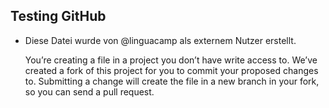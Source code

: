 ## Testing GitHub

- Diese Datei wurde von @linguacamp als externem Nutzer erstellt.

  You’re creating a file in a project you don’t have write access to. We’ve created a fork of this project for you to commit your proposed changes to. Submitting a change will create the file in a new branch in your fork, so you can send a pull request.
